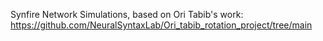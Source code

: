 Synfire Network Simulations, 
based on Ori Tabib's work: https://github.com/NeuralSyntaxLab/Ori_tabib_rotation_project/tree/main
